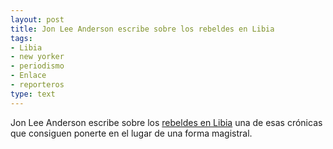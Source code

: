 ```yaml
---
layout: post
title: Jon Lee Anderson escribe sobre los rebeldes en Libia
tags:
- Libia
- new yorker
- periodismo
- Enlace
- reporteros
type: text
---
```

Jon Lee Anderson escribe sobre los [rebeldes en Libia](http://www.newyorker.com/talk/comment/2011/04/04/110404taco_talk_anderson) una de esas crónicas que consiguen ponerte en el lugar de una forma magistral. 